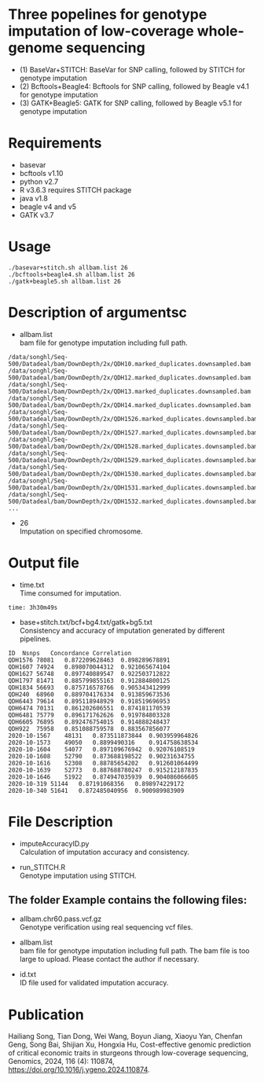 # Three popelines for genotype imputation of low-coverage whole-genome sequencing
* (1) BaseVar+STITCH: BaseVar for SNP calling, followed by STITCH for genotype imputation
* (2) Bcftools+Beagle4: Bcftools for SNP calling, followed by Beagle v4.1 for genotype imputation
* (3) GATK+Beagle5: GATK for SNP calling, followed by Beagle v5.1 for genotype imputation
# Requirements
* basevar
* bcftools v1.10
* python v2.7
* R v3.6.3 requires STITCH package
* java v1.8
* beagle v4 and v5
* GATK v3.7

# Usage
```
./basevar+stitch.sh allbam.list 26
./bcftools+beagle4.sh allbam.list 26
./gatk+beagle5.sh allbam.list 26
```
# Description of argumentsc
* allbam.list  
bam file for genotype imputation including full path.
```
/data/songhl/Seq-500/Datadeal/bam/DownDepth/2x/QDH10.marked_duplicates.downsampled.bam
/data/songhl/Seq-500/Datadeal/bam/DownDepth/2x/QDH12.marked_duplicates.downsampled.bam
/data/songhl/Seq-500/Datadeal/bam/DownDepth/2x/QDH13.marked_duplicates.downsampled.bam
/data/songhl/Seq-500/Datadeal/bam/DownDepth/2x/QDH14.marked_duplicates.downsampled.bam
/data/songhl/Seq-500/Datadeal/bam/DownDepth/2x/QDH1526.marked_duplicates.downsampled.bam
/data/songhl/Seq-500/Datadeal/bam/DownDepth/2x/QDH1527.marked_duplicates.downsampled.bam
/data/songhl/Seq-500/Datadeal/bam/DownDepth/2x/QDH1528.marked_duplicates.downsampled.bam
/data/songhl/Seq-500/Datadeal/bam/DownDepth/2x/QDH1529.marked_duplicates.downsampled.bam
/data/songhl/Seq-500/Datadeal/bam/DownDepth/2x/QDH1530.marked_duplicates.downsampled.bam
/data/songhl/Seq-500/Datadeal/bam/DownDepth/2x/QDH1531.marked_duplicates.downsampled.bam
/data/songhl/Seq-500/Datadeal/bam/DownDepth/2x/QDH1532.marked_duplicates.downsampled.bam
...
```
* 26  
Imputation on specified chromosome.

# Output file
* time.txt  
Time consumed for imputation.
```
time: 3h30m49s
```
* base+stitch.txt/bcf+bg4.txt/gatk+bg5.txt  
Consistency and accuracy of imputation generated by different pipelines.
```
ID	Nsnps	Concordance	Correlation
QDH1576	78081	0.872209628463	0.898289678891
QDH1607	74924	0.898070044312	0.921065674104
QDH1627	56748	0.897740889547	0.922503712822
QDH1797	81471	0.885799855163	0.912884800125
QDH1834	56693	0.875716578766	0.905343412999
QDH240	68960	0.889704176334	0.913859673536
QDH6443	79614	0.895118948929	0.918519696953
QDH6474	70131	0.861202606551	0.874181170539
QDH6481	75779	0.896171762626	0.919784803328
QDH6605	76895	0.892476754015	0.914888248437
QDH922	75958	0.851088759578	0.883567856077
2020-10-1567	48131	0.873511873844	0.903959964826
2020-10-1573	49050	0.8899490316	0.914758638534
2020-10-1604	54077	0.897109676942	0.92076108519
2020-10-1608	52790	0.873688198522	0.90231634755
2020-10-1616	52308	0.88785654202	0.912601064499
2020-10-1639	52773	0.887688780247	0.915212187835
2020-10-1646	51922	0.874947035939	0.904086066605
2020-10-319	51144	0.87191068356	0.898974229172
2020-10-340	51641	0.872485040956	0.900989983909
```

# File Description
* imputeAccuracyID.py  
Calculation of imputation accuracy and consistency.

* run_STITCH.R  
Genotype imputation using STITCH.
## The folder Example contains the following files:
* allbam.chr60.pass.vcf.gz  
Genotype verification using real sequencing vcf files.

* allbam.list  
bam file for genotype imputation including full path. The bam file is too large to upload. Please contact the author if necessary.

* id.txt  
ID file used for validated imputation accuracy.
# Publication
Hailiang Song, Tian Dong, Wei Wang, Boyun Jiang, Xiaoyu Yan, Chenfan Geng, Song Bai, Shijian Xu, Hongxia Hu,
Cost-effective genomic prediction of critical economic traits in sturgeons through low-coverage sequencing,
Genomics, 2024, 116 (4): 110874, https://doi.org/10.1016/j.ygeno.2024.110874.
